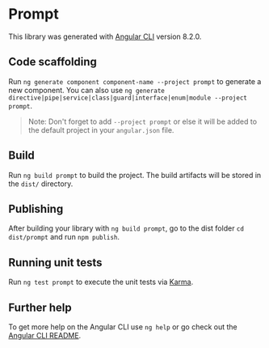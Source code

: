 # Prompt

This library was generated with [Angular CLI](https://github.com/angular/angular-cli) version 8.2.0.

## Code scaffolding

Run `ng generate component component-name --project prompt` to generate a new component. You can also use `ng generate directive|pipe|service|class|guard|interface|enum|module --project prompt`.
> Note: Don't forget to add `--project prompt` or else it will be added to the default project in your `angular.json` file. 

## Build

Run `ng build prompt` to build the project. The build artifacts will be stored in the `dist/` directory.

## Publishing

After building your library with `ng build prompt`, go to the dist folder `cd dist/prompt` and run `npm publish`.

## Running unit tests

Run `ng test prompt` to execute the unit tests via [Karma](https://karma-runner.github.io).

## Further help

To get more help on the Angular CLI use `ng help` or go check out the [Angular CLI README](https://github.com/angular/angular-cli/blob/master/README.md).
